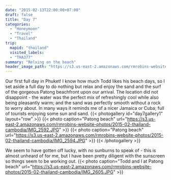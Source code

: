 ```yaml
---
date: "2015-02-13T22:00:00+07:00"
draft: false
title: "Day 7"
categories:
  - "Honeymoon"
  - "Travel"
  - "Thailand"
trip:
  mapid: "thailand"
  visited_labels:
  - "THA377"
summary: "Relxing on the beach"
header_image_path: "https://s3.us-east-2.amazonaws.com/rmrobins-website-photos/2015-02-thailand-cambodia/IMG_2594.JPG"
---
```


Our first full day in Phuket! I know how much Todd likes his beach days, so I set aside a full day to do nothing but relax and enjoy the sand and the surf of the gorgeous Patong beachfront upon our arrival. The location did not disappoint - the water was the perfect mix of refreshingly cool while also being pleasantly warm; and the sand was perfectly smooth without a rock to worry about. In many ways it reminds me of a nicer Jamaica or Cuba; full of tourists enjoying some sun and sand.
{{< photogallery id="day7gallery1" layout="row" >}}
{{< photo caption="Patong beach" url="https://s3.us-east-2.amazonaws.com/rmrobins-website-photos/2015-02-thailand-cambodia/IMG_2592.JPG" >}}
{{< photo caption="Patong beach" url="https://s3.us-east-2.amazonaws.com/rmrobins-website-photos/2015-02-thailand-cambodia/IMG_2594.JPG" >}}
{{< /photogallery >}}

We seem to have gotten off lucky, with no sunburns to speak of - this is almost unheard of for me, but I have been pretty diligent with the sunscreen so things seem to be working out.
{{< photo caption="Todd and I at Patong beach" url="https://s3.us-east-2.amazonaws.com/rmrobins-website-photos/2015-02-thailand-cambodia/IMG_2605.JPG" >}}

